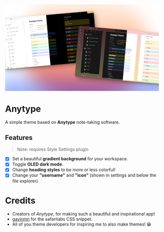 
![](bigpic.jpeg)

# Anytype 
A simple theme based on **Anytype** note-taking software. 

## Features
> Note: requires Style Settings plugin

- [x] Set a beautiful **gradient background** for your workspace.
- [x] Toggle **OLED dark mode**.
- [x] Change **heading styles** to be more or less colorful!
- [x] Change your **"username"** and **"icon"** (shown in settings and below the file explorer) 

# Credits
- Creators of *Anytype*, for making such a beautiful and inspirational app!
- [gavinmn](https://github.com/gavinmn/obsidian-theme/blob/main/safaritabs.css) for the safaritabs CSS snippet.
- All of you theme developers for inspiring me to also make themes! 😁

